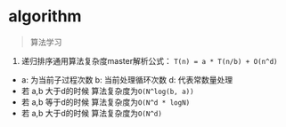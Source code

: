 # algorithm
> 算法学习

1. 递归排序通用算法复杂度master解析公式： `T(n) = a * T(n/b) + O(n^d)`
- a: 为当前子过程次数 b: 当前处理循环次数 d: 代表常数量处理
- 若 a,b 大于d的时候 算法复杂度为`O(N^log(b, a))`
- 若 a,b 等于d的时候 算法复杂度为`O(N^d * logN)`
- 若 a,b 大于d的时候 算法复杂度为`O(N^d)`